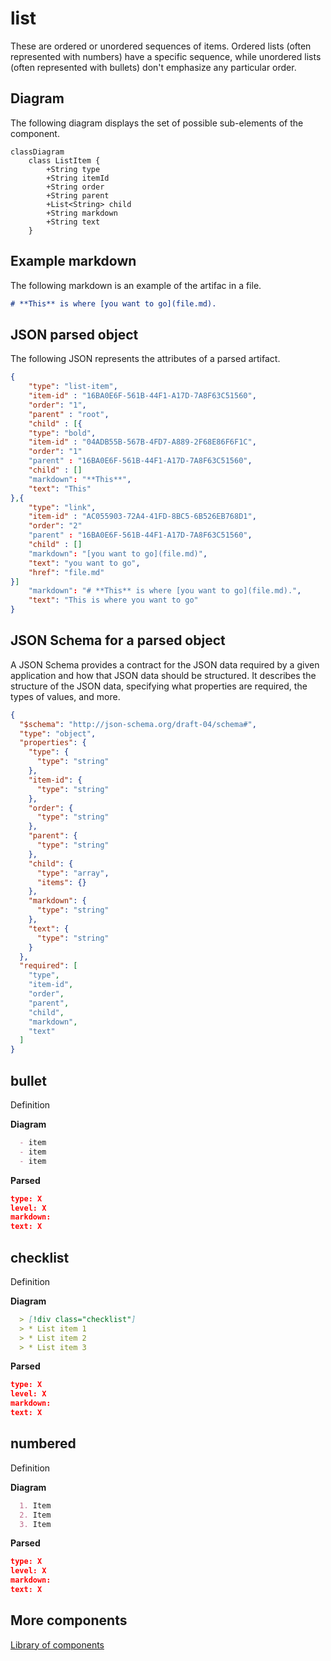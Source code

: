 # list

These are ordered or unordered sequences of items. Ordered lists (often represented with numbers) have a specific sequence, while unordered lists (often represented with bullets) don't emphasize any particular order.

## Diagram

The following diagram displays the set of possible sub-elements of the component.

```mermaid
classDiagram
    class ListItem {
        +String type
        +String itemId
        +String order
        +String parent
        +List<String> child
        +String markdown
        +String text
    }
```

## Example markdown

The following markdown is an example of the artifac in a file.

```md
# **This** is where [you want to go](file.md).
```

## JSON parsed object

The following JSON represents the attributes of a parsed artifact.

```json
{
    "type": "list-item",
    "item-id" : "16BA0E6F-561B-44F1-A17D-7A8F63C51560",
    "order": "1",
    "parent" : "root",
    "child" : [{
    "type": "bold",
    "item-id" : "04ADB55B-567B-4FD7-A889-2F68E86F6F1C",
    "order": "1"
    "parent" : "16BA0E6F-561B-44F1-A17D-7A8F63C51560",
    "child" : []
    "markdown": "**This**",
    "text": "This"
},{
    "type": "link",
    "item-id" : "AC055903-72A4-41FD-8BC5-6B526EB768D1",
    "order": "2"
    "parent" : "16BA0E6F-561B-44F1-A17D-7A8F63C51560",
    "child" : []
    "markdown": "[you want to go](file.md)",
    "text": "you want to go",
    "href": "file.md"
}]
    "markdown": "# **This** is where [you want to go](file.md).",
    "text": "This is where you want to go"
}
```

## JSON Schema for a parsed object

A JSON Schema provides a contract for the JSON data required by a given application and how that JSON data should be structured. It describes the structure of the JSON data, specifying what properties are required, the types of values, and more.

```json
{
  "$schema": "http://json-schema.org/draft-04/schema#",
  "type": "object",
  "properties": {
    "type": {
      "type": "string"
    },
    "item-id": {
      "type": "string"
    },
    "order": {
      "type": "string"
    },
    "parent": {
      "type": "string"
    },
    "child": {
      "type": "array",
      "items": {}
    },
    "markdown": {
      "type": "string"
    },
    "text": {
      "type": "string"
    }
  },
  "required": [
    "type",
    "item-id",
    "order",
    "parent",
    "child",
    "markdown",
    "text"
  ]
}

```




## bullet

Definition

**Diagram**



```markdown
  - item
  - item
  - item
```

**Parsed**

```json
type: X
level: X
markdown:
text: X
```


## checklist

Definition

**Diagram**



```markdown
  > [!div class="checklist"]
  > * List item 1
  > * List item 2
  > * List item 3
```

**Parsed**

```json
type: X
level: X
markdown:
text: X
```


## numbered

Definition

**Diagram**



```markdown
  1. Item
  2. Item
  3. Item

```

**Parsed**

```json
type: X
level: X
markdown:
text: X
```


## More components

[Library of components](document-object-model.md#library-of-defined-components-in-the-ca-object-model)